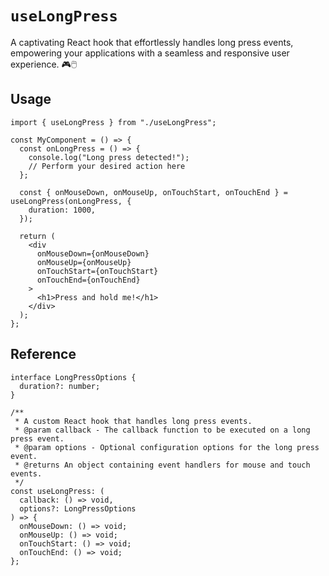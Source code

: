 # `useLongPress`

A captivating React hook that effortlessly handles long press events, empowering your applications with a seamless and responsive user experience. 🎮🖱️

## Usage

```tsx
import { useLongPress } from "./useLongPress";

const MyComponent = () => {
  const onLongPress = () => {
    console.log("Long press detected!");
    // Perform your desired action here
  };

  const { onMouseDown, onMouseUp, onTouchStart, onTouchEnd } = useLongPress(onLongPress, {
    duration: 1000,
  });

  return (
    <div
      onMouseDown={onMouseDown}
      onMouseUp={onMouseUp}
      onTouchStart={onTouchStart}
      onTouchEnd={onTouchEnd}
    >
      <h1>Press and hold me!</h1>
    </div>
  );
};
```

## Reference

```tsx
interface LongPressOptions {
  duration?: number;
}

/**
 * A custom React hook that handles long press events.
 * @param callback - The callback function to be executed on a long press event.
 * @param options - Optional configuration options for the long press event.
 * @returns An object containing event handlers for mouse and touch events.
 */
const useLongPress: (
  callback: () => void,
  options?: LongPressOptions
) => {
  onMouseDown: () => void;
  onMouseUp: () => void;
  onTouchStart: () => void;
  onTouchEnd: () => void;
};
```
